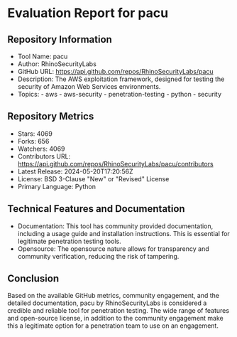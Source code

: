 # Evaluation Report for pacu

## Repository Information

* Tool Name: pacu
* Author: RhinoSecurityLabs
* GitHub URL: https://api.github.com/repos/RhinoSecurityLabs/pacu
* Description: The AWS exploitation framework, designed for testing the security of Amazon Web Services environments.
* Topics: 
      - aws
      - aws-security
      - penetration-testing
      - python
      - security
  
## Repository Metrics

* Stars: 4069
* Forks: 656
* Watchers: 4069
* Contributors URL: https://api.github.com/repos/RhinoSecurityLabs/pacu/contributors 
* Latest Release: 2024-05-20T17:20:56Z
* License: BSD 3-Clause "New" or "Revised" License
* Primary Language: Python

## Technical Features and Documentation

* Documentation: This tool has community provided documentation, including a usage guide and installation instructions. This is essential for legitimate penetration testing tools.
* Opensource: The opensource nature allows for transparency and community verification, reducing the risk of tampering.

## Conclusion

Based on the available GitHub metrics, community engagement, and the detailed documentation, pacu by RhinoSecurityLabs is considered a credible and reliable tool for penetration testing. The wide range of features and open-source license, in addition to the community engagement make this a legitimate option for a penetration team to use on an engagement.